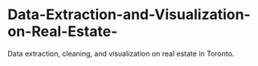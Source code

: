 # Data-Extraction-and-Visualization-on-Real-Estate-
Data extraction, cleaning, and visualization on real estate in Toronto. 
